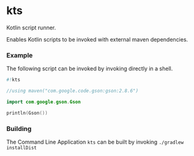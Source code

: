 # kts
Kotlin script runner.

Enables Kotlin scripts to be invoked with external maven dependencies.

### Example

The following script can be invoked by invoking directly in a shell.

```kotlin
#!kts

//using maven("com.google.code.gson:gson:2.8.6")

import com.google.gson.Gson

println(Gson())

```

### Building

The Command Line Application `kts` can be built by invoking `./gradlew installDist`
